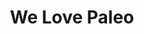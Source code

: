 ---
layout: credit-info
headerstatus: shunk-header
title: We Love Paleo
iden: welovepaleo
weight: 7
thumbnail: /assets/img/credits-grid/we-love-paleo.jpg
image: /assets/img/credits-grid/opengraph/we-love-paleo.jpg
image_size: 3
category: credits
role: Composer
type: Documentary
year: 2015
imdb: http://www.imdb.com/title/tt4061760
soundcloud: https://w.soundcloud.com/player/?url=https%3A//api.soundcloud.com/tracks/221864026&amp;color=ff5500&amp;auto_play=false&amp;hide_related=false&amp;show_comments=true&amp;show_user=true&amp;show_reposts=false
genre: Lifestyle Documentary
director: Caroleen Moise
synopsis: Doctors, nutritionists, authors and entrepreneurs from 4 countries share why they choose to go against conventional health wisdom to promote Paleo.
---